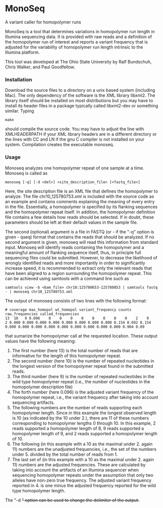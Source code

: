 # MonoSeq
A variant caller for homopolymer runs

MonoSeq is a tool that determines variations in homopolymer run length in Illumina sequencing data.  It is provided with raw reads and a definition of the homopolymer run of interest and reports a variant frequency that is adjusted for the variability of homopolymer run length intrinsic to the Illumina platform.

This tool was developed at The Ohio State University by Ralf Bundschuh, Chris Walker, and Paul Goodfellow.

### Installation ###

Download the source files to a directory on a unix based system (including Mac).  The only dependency of the software is the XML library libxml2.  The library itself should be installed on most distributions but you may have to install its header files in a package typically called libxml2-dev or something similar. Typing

    make

should compile the source code.  You may have to adjust the line with XMLHEADERPATH if your XML library headers are in a different directory or the lines with CC and LN if the gnu C compiler is not installed on your system.  Compilation creates the executable monoseq.

### Usage ###

Monoseq analyzes one homopolymer repeat of one sample at a time.  Monoseq is called as

    monoseq [-q] [-d <del>] <site_description_file> [<fastq_file>]
    
Here, the site description file is an XML file that defines the homopolymer to analyze.  The file chr10_125780753.xml is included with the source code as an example and contains comments explaining the meaning of every entry in the file.  Essentially, a homopolymer is specified by its flanking sequences and the homopolymer repeat itself.  In addition, the homopolymer definition file contains a few details how reads should be selected.  If in doubt, these parameters should be left at their default values in the sample file.

The second (optional) argument is a file in FASTQ (or - if the "-q" option is given - qseq) format that contains the reads that should be analyzed.  If no second argument is given, monoseq will read this information from standard input.  Monoseq will identify reads containing the homopolymer and a meaningful amount of flanking sequence itself, thus, in principle full sequencing files could be submitted.  However, to decrease the likelihood of wrongly identified reads and more importantly in order to significantly increase speed, it is recommended to extract only the relevant reads that have been aligned to a region surrounding the homopolymer repeat. This can be achieved using samtools with a command line such as

    samtools view -b <bam_file> chr10:125780653-125780853 | samtools fastq - | monoseq chr10_125780753.xml
    
The output of monoseq consists of two lines with the following format:

    # coverage max_homopol wt_homopol variant_frequency counts raw_frequencies called_frequencies
    13  10   9 0.096    0    0    0    0    0    0    0    0    2    9    2 0.000 0.000 0.000 0.000 0.000 0.000 0.000 0.000 0.154 0.692 0.154 0.000 0.000 0.000 0.000 0.000 0.000 0.000 0.000 0.000 0.904 0.09

that sumarize the homopolymer call at the requested location.  These output values have the following meaning:

1. The first number (here 13) is the total number of reads that are informative for the length of this homopolymer repeat.
2. The second number (here 10) is the number of repeated nucleotides in the longest version of the homopolymer repeat found in the submitted reads.
3. The third number (here 9) is the number of repeated nucleotides in the wild type homopolymer repeat (i.e., the number of nucleotides in the homopolymer description file)
4. The forth number (here 0.096) is the adjusted variant frequency of the homopolymer repeat, i.e., the variant frequency after taking into account sequencing artifacts.
5. The following numbers are the number of reads supporting each homopolymer length.  Since in this example the longest observed length is 10 (as indicated by the 10 under 2.), there are 11 of these numbers corresponding to homopolymer lengths 0 through 10.  In this example, 2 reads supported a homopolymer length of 8, 9 reads supported a homopolymer length of 9, and 2 reads supported a homopolymer length of 10.
6. The following (in this example with a 10 as the maximal under 2. again 11) numbers are the unadjusted frequencies, i.e., the set of the numbers under 5. divided by the total number of reads from 1.
7. The last set of  (in this example with a 10 as the maximal under 2. again 11) numbers are the adjusted frequencies.  These are calculated by taking into account the artifacts of an Illumina sequencer when sequencing homopolymer repeats under the assumption that only two alleles have non-zero true frequency.  The adjusted variant frequency reported in 4. is one minus the adjusted frequency reported for the wild type homopolymer length.

The "-d <del>" option can be used to change the delimiter of the output.
